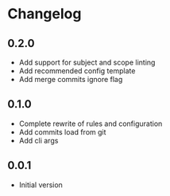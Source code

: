 # Changelog

## 0.2.0

- Add support for subject and scope linting
- Add recommended config template
- Add merge commits ignore flag

## 0.1.0

- Complete rewrite of rules and configuration
- Add commits load from git
- Add cli args

## 0.0.1

- Initial version
